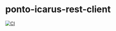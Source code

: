 # ponto-icarus-rest-client
[![CI](https://github.com/tiagoemsouza/ponto-icarus-rest-client/actions/workflows/php.yml/badge.svg)](https://github.com/tiagoemsouza/ponto-icarus-rest-client/actions/workflows/php.yml)
